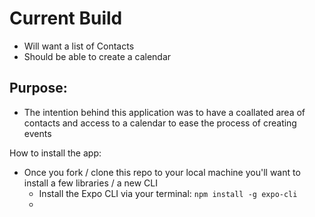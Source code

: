 # Current Build
  - Will want a list of Contacts
  - Should be able to create a calendar

## Purpose:
  - The intention behind this application was to have a coallated area of contacts and access to a calendar to ease the process of creating events


How to install the app:
  - Once you fork / clone this repo to your local machine you'll want to install a few libraries / a new CLI
    - Install the Expo CLI via your terminal: `npm install -g expo-cli`
    - 
